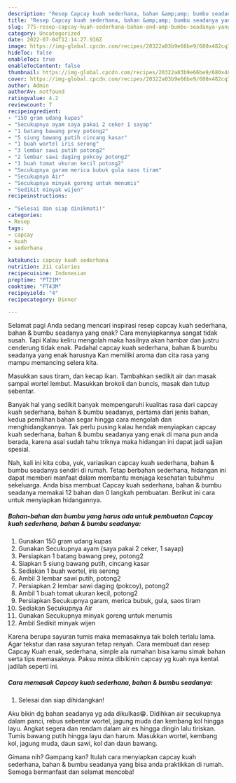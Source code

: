 ```yaml
---
description: "Resep Capcay kuah sederhana, bahan &amp;amp; bumbu seadanya yang Sempurna"
title: "Resep Capcay kuah sederhana, bahan &amp;amp; bumbu seadanya yang Sempurna"
slug: 775-resep-capcay-kuah-sederhana-bahan-and-amp-bumbu-seadanya-yang-sempurna
category: Uncategorized
date: 2022-07-04T12:14:27.936Z
image: https://img-global.cpcdn.com/recipes/20322a03b9e66be9/680x482cq70/capcay-kuah-sederhana-bahan-bumbu-seadanya-foto-resep-utama.jpg
hideToc: false
enableToc: true
enableTocContent: false
thumbnail: https://img-global.cpcdn.com/recipes/20322a03b9e66be9/680x482cq70/capcay-kuah-sederhana-bahan-bumbu-seadanya-foto-resep-utama.jpg
cover: https://img-global.cpcdn.com/recipes/20322a03b9e66be9/680x482cq70/capcay-kuah-sederhana-bahan-bumbu-seadanya-foto-resep-utama.jpg
author: Admin
authorAv: notfound
ratingvalue: 4.2
reviewcount: 7
recipeingredient:
- "150 gram udang kupas"
- "Secukupnya ayam saya pakai 2 ceker 1 sayap"
- "1 batang bawang prey potong2"
- "5 siung bawang putih cincang kasar"
- "1 buah wortel iris serong"
- "3 lembar sawi putih potong2"
- "2 lembar sawi daging pokcoy potong2"
- "1 buah tomat ukuran kecil potong2"
- "Secukupnya garam merica bubuk gula saos tiram"
- "Secukupnya Air"
- "Secukupnya minyak goreng untuk menumis"
- "Sedikit minyak wijen"
recipeinstructions:

- "Selesai dan siap dinikmati!"
categories:
- Resep
tags:
- capcay
- kuah
- sederhana

katakunci: capcay kuah sederhana 
nutrition: 211 calories
recipecuisine: Indonesian
preptime: "PT21M"
cooktime: "PT43M"
recipeyield: "4"
recipecategory: Dinner

---
```



Selamat pagi Anda sedang mencari inspirasi resep capcay kuah sederhana, bahan &amp; bumbu seadanya yang enak? Cara menyiapkannya sangat tidak susah. Tapi Kalau keliru mengolah maka hasilnya akan hambar dan justru cenderung tidak enak. Padahal capcay kuah sederhana, bahan &amp; bumbu seadanya yang enak harusnya Kan memiliki aroma dan cita rasa yang mampu memancing selera kita.


Masukkan saus tiram, dan kecap ikan. Tambahkan sedikit air dan masak sampai wortel lembut. Masukkan brokoli dan buncis, masak dan tutup sebentar.

Banyak hal yang sedikit banyak mempengaruhi kualitas rasa dari capcay kuah sederhana, bahan &amp; bumbu seadanya, pertama dari jenis bahan, kedua pemilihan bahan segar hingga cara mengolah dan menghidangkannya. Tak perlu pusing kalau hendak menyiapkan capcay kuah sederhana, bahan &amp; bumbu seadanya yang enak di mana pun anda berada, karena asal sudah tahu triknya maka hidangan ini dapat jadi sajian spesial.


Nah, kali ini kita coba, yuk, variasikan capcay kuah sederhana, bahan &amp; bumbu seadanya sendiri di rumah. Tetap berbahan sederhana, hidangan ini dapat memberi manfaat dalam membantu menjaga kesehatan tubuhmu sekeluarga. Anda bisa membuat Capcay kuah sederhana, bahan &amp; bumbu seadanya memakai 12 bahan dan 0 langkah pembuatan. Berikut ini cara untuk menyiapkan hidangannya.

<!--inarticleads1-->

##### Bahan-bahan dan bumbu yang harus ada untuk pembuatan Capcay kuah sederhana, bahan &amp; bumbu seadanya:

1. Gunakan 150 gram udang kupas
1. Gunakan Secukupnya ayam (saya pakai 2 ceker, 1 sayap)
1. Persiapkan 1 batang bawang prey, potong2
1. Siapkan 5 siung bawang putih, cincang kasar
1. Sediakan 1 buah wortel, iris serong
1. Ambil 3 lembar sawi putih, potong2
1. Persiapkan 2 lembar sawi daging (pokcoy), potong2
1. Ambil 1 buah tomat ukuran kecil, potong2
1. Persiapkan Secukupnya garam, merica bubuk, gula, saos tiram
1. Sediakan Secukupnya Air
1. Gunakan Secukupnya minyak goreng untuk menumis
1. Ambil Sedikit minyak wijen


Karena berupa sayuran tumis maka memasaknya tak boleh terlalu lama. Agar tekstur dan rasa sayuran tetap renyah. Cara membuat dan resep Capcay Kuah enak, sederhana, simple ala rumahan bisa kamu simak bahan serta tips memasaknya. Paksu minta dibikinin capcay yg kuah nya kental. jadilah seperti ini. 

<!--inarticleads2-->

##### Cara memasak Capcay kuah sederhana, bahan &amp; bumbu seadanya:


1. Selesai dan siap dihidangkan!

Aku bikin dg bahan seadanya yg ada dikulkas😁. Didihkan air secukupnya dalam panci, rebus sebentar wortel, jagung muda dan kembang kol hingga layu. Angkat segera dan rendam dalam air es hingga dingin lalu tiriskan. Tumis bawang putih hingga layu dan harum. Masukkan wortel, kembang kol, jagung muda, daun sawi, kol dan daun bawang. 

Gimana nih? Gampang kan? Itulah cara menyiapkan capcay kuah sederhana, bahan &amp; bumbu seadanya yang bisa anda praktikkan di rumah. Semoga bermanfaat dan selamat mencoba!

